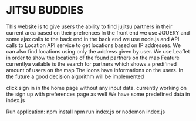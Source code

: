 # JITSU BUDDIES
This website is to give users the ability to find jujitsu partners in their current area based on their prefrences
In the front end we use JQUERY and some ajax calls to the back end
in the back end we use node.js and API calls to Location API service to get locations based on IP addresses. We can also find locations using only the address given by user.
We use Leaflet in order to show the locations of the found partners on the map
Feature currentlya vailable is the search for partners which shows a predifined amount of users on the map
The icons have informations on the users.
In the future a good decision algorithm will be implemented

click sign in in the home page without any input data.
currently working on the sign up with preferences page as well
We have some predefined data in index.js

Run application:
npm install
npm run index.js or nodemon index.js
